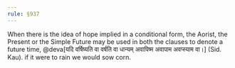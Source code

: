 ```yaml
---
rule: §937
---
```


When there is the idea of hope implied in a conditional form, the Aorist, the Present or the Simple Future may be used in both the clauses to denote a future time, @deva[यदि वर्षिष्यति वा वर्षति वा धान्यम् अवापिष्म अवापाम अवप्स्याम वा।] (Sid. Kau). if it were to rain we would sow corn.